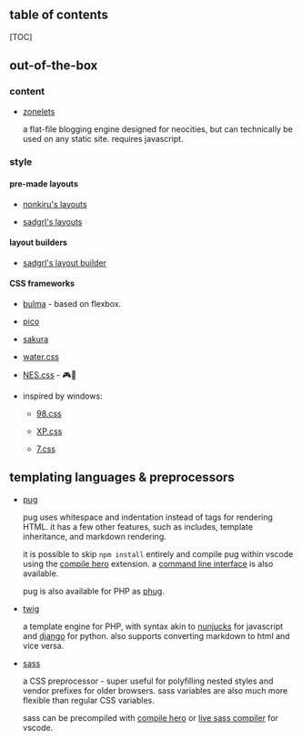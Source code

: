 <section>

<h2>table of contents</h2>

[TOC]

</section>

<section>

## out-of-the-box

### content

- [zonelets](https://zonelets.net/)

    a flat-file blogging engine designed for neocities, but can technically be used on any static site. requires javascript.

### style

#### pre-made layouts

- [nonkiru's layouts](https://nonkiru.art/layouts)

- [sadgrl's layouts](https://sadgrl.online/webmastery/layouts/)

#### layout builders

- [sadgrl's layout builder](https://sadgrl.online/projects/layout-builder/)

#### CSS frameworks

- [bulma](https://bulma.io/) - based on flexbox.

- [pico](https://github.com/picocss/pico)

- [sakura](https://github.com/oxalorg/sakura)

- [water.css](https://github.com/kognise/water.css)

- [NES.css](https://github.com/nostalgic-css/NES.css) - 🎮💖

- inspired by windows:

    - [98.css](https://github.com/jdan/98.css)

    - [XP.css](https://botoxparty.github.io/XP.css/)

    - [7.css](https://khang-nd.github.io/7.css/)

</section>

<section>

## templating languages & preprocessors

- [pug](https://github.com/pugjs/pug#syntax)

    pug uses whitespace and indentation instead of tags for rendering HTML. it has a few other features, such as includes, template inheritance, and markdown rendering.
    
    it is possible to skip `npm install` entirely and compile pug within vscode using the [compile hero](https://marketplace.visualstudio.com/items?itemName=Wscats.qf) extension. a [command line interface](https://github.com/pugjs/pug-cli) is also available.

    pug is also available for PHP as [phug](https://phug-lang.com/).

- [twig](https://twig.symfony.com/)

    a template engine for PHP, with syntax akin to [nunjucks](https://mozilla.github.io/nunjucks/) for javascript and [django](https://docs.djangoproject.com/en/4.2/topics/templates/) for python. also supports converting markdown to html and vice versa.

- [sass](https://sass-lang.com/)

    a CSS preprocessor - super useful for polyfilling nested styles and vendor prefixes for older browsers. sass variables are also much more flexible than regular CSS variables.
    
    sass can be precompiled with [compile hero](https://github.com/Wscats/compile-hero) or [live sass compiler](https://marketplace.visualstudio.com/items?itemName=glenn2223.live-sass) for vscode.

</section>
